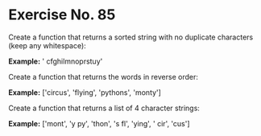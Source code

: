 # Exercise No. 85

Create a function that returns a sorted string with no duplicate characters (keep any whitespace):

**Example:** ' cfghilmnoprstuy'

Create a function that returns the words in reverse order:

**Example:** ['circus', 'flying', 'pythons', 'monty']

Create a function that returns a list of 4 character strings:

**Example:** ['mont', 'y py', 'thon', 's fl', 'ying', ' cir', 'cus']
